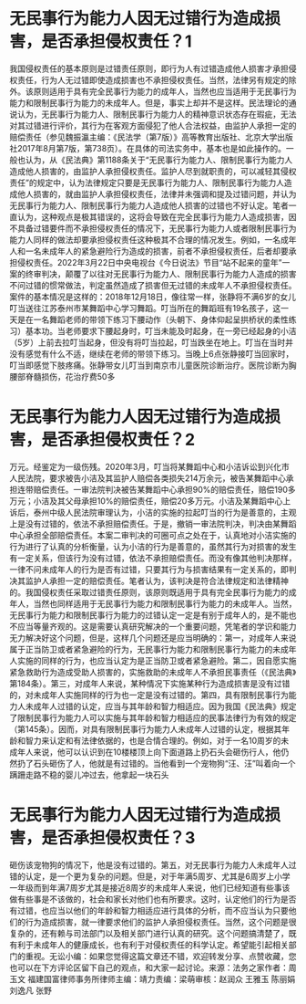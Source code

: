 # 无民事行为能力人因无过错行为造成损害，是否承担侵权责任？1

我国侵权责任的基本原则是过错责任原则，即行为人有过错造成他人损害才承担侵权责任，行为人无过错即使造成损害也不承担侵权责任。当然，法律另有规定的除外。该原则适用于具有完全民事行为能力的成年人，当然也应当适用于无民事行为能力和限制民事行为能力的未成年人。但是，事实上却并不是这样。民法理论的通说认为，无民事行为能力人、限制民事行为能力人的精神意识状态存在瑕疵，无法对其过错进行评价，其行为在客观方面侵犯了他人合法权益，由监护人承担一定的赔偿责任（参见魏振瀛主编：《民法学（第7版）》高等教育出版社、北京大学出版社2017年8月第7版，第738页）。在具体的司法实务中，基本也是如此操作的。一般也认为，从《民法典》第1188条关于“无民事行为能力人、限制民事行为能力人造成他人损害的，由监护人承担侵权责任。监护人尽到就职责的，可以减轻其侵权责任”的规定中，认为法律规定只要是无民事行为能力人、限制民事行为能力人造成他人损害的，就由监护人承担侵权责任，法律并未强调和提及过错问题，并认为无民事行为能力人、限制民事行为能力人造成他人损害的过错也不好认定。笔者一直认为，这种观点是极其错误的，这将会导致在完全民事行为能力人造成损害，因不具备过错要件而不承担侵权责任的情况下，无民事行为能力人或者限制民事行为能力人同样的做法却要承担侵权责任这种极其不合理的情况发生。例如，一名成年人和一名未成年人的紧急避险行为造成的损害，前者不承担侵权责任，后者却要承担侵权责任。2022年3月22日中央电视台《今日说法》节目“站不起来的童年”一案的终审判决，颠覆了以往对无民事行为能力人、限制民事行为能力人造成的损害不问过错的惯常做法，判定虽然造成了损害但无过错的未成年人不承担侵权责任。案件的基本情况是这样的：2018年12月18日，像往常一样，张静将不满6岁的女儿叮当送往江苏泰州市某舞蹈中心学习舞蹈。叮当所在的舞蹈班有19名孩子，这一天是在一名舞蹈老师的带领下练习下腰动作（头朝下、身体仰起呈拱桥状的柔性练习）基本功。当老师要求下腰起身时，叮当未能及时起身，在一旁已经起身的小洁（5岁）上前去拉叮当起身，但没有将叮当拉起，叮当跌坐在地上。叮当在当时并没有感觉有什么不适，继续在老师的带领下练习。当晚上6点张静接叮当回家时，叮当即感觉下肢疼痛。张静带女儿叮当到南京市儿童医院诊断治疗。医院诊断为胸腰部脊髓损伤，花治疗费50多

# 无民事行为能力人因无过错行为造成损害，是否承担侵权责任？2

万元。经鉴定为一级伤残。2020年3月，叮当将某舞蹈中心和小洁诉讼到兴化市人民法院，要求被告小洁及其监护人赔偿各类损失214万余元，被告某舞蹈中心承担连带赔偿责任。一审法院判决被告某舞蹈中心承担90%的赔偿责任，赔偿190多万元；小洁及其父母承担10%的赔偿责任，赔偿20多万元。小洁及某舞蹈中心上诉后，泰州中级人民法院审理认为，小洁的实施的拉起叮当的行为是善意的，主观上是没有过错的，依法不承担赔偿责任。于是，撤销一审法院判决，判决由某舞蹈中心承担全部赔偿责任。本案二审判决的可圈可点之处在于，认真地对小洁实施的行为进行了认真的分析衡量，认为小洁的行为是善意的，虽然其行为对损害的发生有一定关系，但该行为没有过错，依法不承担赔偿责任。而没有像其他判决那样，一律不问未成年人的行为是否有过错，只要其行为与损害结果有一定关系的，即判决其监护人承担一定的赔偿责任。笔者认为，该判决是符合法律规定和法律精神的。我国侵权责任采取过错责任原则，该原则既适用于具有完全民事行为能力的成年人，当然也同样适用于无民事行为能力和限制民事行为能力的未成年人。当然，无民事行为能力和限制民事行为能力的过错认定一定是有别于成年人的，是不能也不应当等量齐观的。这是需要认真研究解决的一个重要问题，凭笔者的学识和能力无力解决好这个问题，但是，这样几个问题还是应当明确的：第一，对成年人来说属于正当防卫或者紧急避险的行为，无民事行为能力和限制民事行为能力的未成年人实施的同样的行为，也应当认定为是正当防卫或者紧急避险。第二，因自愿实施紧急救助行为造成受助人损害的，实施救助的未成年人不承担民事责任（《民法典》第184条）。第三，对成年人来说，某种情况下实施某种行为造成损害是没有过错的，对未成年人实施同样的行为也一定是没有过错的。第四，具有限制民事行为能力人未成年人过错的认定，应当与其年龄和智力相适应。因为我国《民法典》规定了限制民事行为能力人可以实施与其年龄和智力相适应的民事法律行为有效的规定（第145条）。因而，对具有限制民事行为能力人未成年人过错的认定，根据其年龄和智力来认定和有法律依据的，也是合情合理的。例如，对于一名10周岁的未成年人来说，他可以认识到在10楼楼顶上向下面道路上扔石头会砸伤行人，他仍然扔了石头砸伤了人，他就是有过错的。当他看到一个宠物狗“汪、汪”叫着向一个蹒跚走路不稳的婴儿冲过去，他拿起一块石头

# 无民事行为能力人因无过错行为造成损害，是否承担侵权责任？3

砸伤该宠物狗的情况下，他是没有过错的。第五，对无民事行为能力人未成年人过错的认定，是一个更为复杂的问题。但是，对于年满5周岁、尤其是6周岁上小学一年级而到年满7周岁尤其是接近8周岁的未成年人来说，他们已经知道有些事该做有些事是不该做的，社会和家长对他们也有所要求。这时，认定他们的行为是否有过错，也应当以他们的年龄和智力相适应进行具体的分析，而不应当认为只要他们的行为造成损害，就一律要求他们的监护人承担侵权责任。当然，这个问题是很复杂的，还有赖与司法部门以及相关部门进行认真的研究。这个问题搞清楚了，既有利于未成年人的健康成长，也有利于对侵权责任的科学认定。希望能引起相关部门的重视。无讼小编：如果您觉得这篇文章还不错，欢迎转发分享、点赞收藏，您也可以在下方评论区留下自己的观点，和大家一起讨论。来源：法务之家作者：周玉文 福建国富律师事务所律师主编：靖力责编：梁萌审核：赵润众 王雅玉 陈丽娟 刘逸凡 张野

